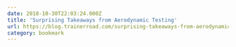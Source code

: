 ```yaml
---
date: 2018-10-30T22:03:24.000Z
title: 'Surprising Takeaways from Aerodynamic Testing'
url: https://blog.trainerroad.com/surprising-takeaways-from-aerodynamic-testing/
category: bookmark
---
```

